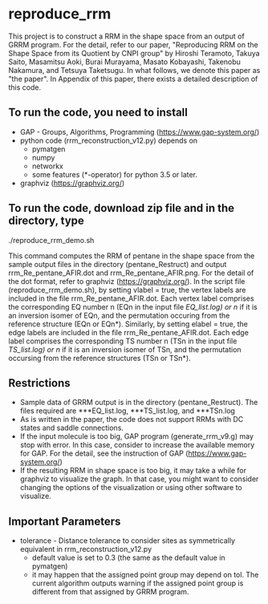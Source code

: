# reproduce_rrm
This project is to construct a RRM in the shape space from an output of GRRM program. For the detail, refer to our paper, "Reproducing RRM on the Shape Space from its Quotient by CNPI group" by Hiroshi Teramoto, Takuya Saito, Masamitsu Aoki, Burai Murayama, Masato Kobayashi, Takenobu Nakamura, and Tetsuya Taketsugu. In what follows, we denote this paper as "the paper". In Appendix of this paper, there exists a detailed description of this code.

## To run the code, you need to install
* GAP - Groups, Algorithms, Programming (https://www.gap-system.org/)
* python code (rrm_reconstruction_v12.py) depends on 
  - pymatgen
  - numpy
  - networkx
  - some features (*-operator) for python 3.5 or later.
* graphviz (https://graphviz.org/)

## To run the code, download zip file and in the directory, type
./reproduce_rrm_demo.sh

This command computes the RRM of pentane in the shape space from the sample output files in the directory (pentane_Restruct) and output rrm_Re_pentane_AFIR.dot and rrm_Re_pentane_AFIR.png. For the detail of the dot format, refer to graphviz (https://graphviz.org/). In the script file (reproduce_rrm_demo.sh), by setting vlabel = true, the vertex labels are included in the file rrm_Re_pentane_AFIR.dot. Each vertex label comprises the corresponding EQ number n (EQn in the input file *EQ_list.log) or n* if it is an inversion isomer of EQn, and the permutation occuring from the reference structure (EQn or EQn*). Similarly, by setting elabel = true, the edge labels are included in the file rrm_Re_pentane_AFIR.dot. Each edge label comprises the corresponding TS number n (TSn in the input file *TS_list.log) or n* if it is an inversion isomer of TSn, and the permutation occursing from the reference structures (TSn or TSn*).

## Restrictions
* Sample data of GRRM output is in the directory (pentane_Restruct). The files required are ***EQ_list.log, ***TS_list.log, and ***TSn.log
* As is written in the paper, the code does not support RRMs with DC states and saddle connections. 
* If the input molecule is too big, GAP program (generate_rrm_v9.g) may stop with error. In this case, consider to increase the available memory for GAP. For the detail, see the instruction of GAP (https://www.gap-system.org/)
* If the resulting RRM in shape space is too big, it may take a while for graphviz to visualize the graph. In that case, you might want to consider changing the options of the visualization or using other software to visualize.

## Important Parameters
* tolerance - Distance tolerance to consider sites as symmetrically equivalent in rrm_reconstruction_v12.py
  - default value is set to 0.3 (the same as the default value in pymatgen)
  - it may happen that the assigned point group may depend on tol. The current algorithm outputs warning if the assigned point group is different from that assigned by GRRM program. 
